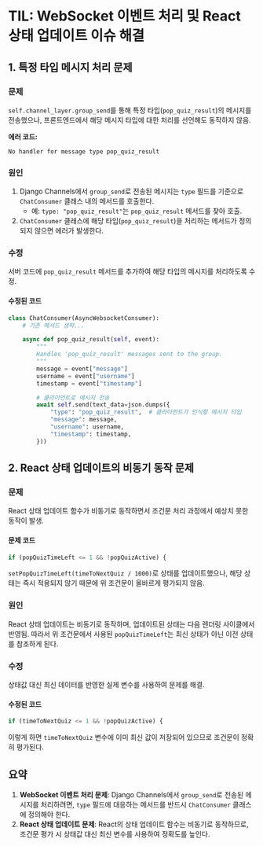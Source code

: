 # TIL: WebSocket 이벤트 처리 및 React 상태 업데이트 이슈 해결

## 1. 특정 타입 메시지 처리 문제
### 문제
`self.channel_layer.group_send`를 통해 특정 타입(`pop_quiz_result`)의 메시지를 전송했으나, 프론트엔드에서 해당 메시지 타입에 대한 처리를 선언해도 동작하지 않음.

**에러 코드:**
```
No handler for message type pop_quiz_result
```

### 원인
1. Django Channels에서 `group_send`로 전송된 메시지는 `type` 필드를 기준으로 `ChatConsumer` 클래스 내의 메서드를 호출한다.
   - 예: `type: "pop_quiz_result"`는 `pop_quiz_result` 메서드를 찾아 호출.
2. `ChatConsumer` 클래스에 해당 타입(`pop_quiz_result`)을 처리하는 메서드가 정의되지 않으면 에러가 발생한다.

### 수정
서버 코드에 `pop_quiz_result` 메서드를 추가하여 해당 타입의 메시지를 처리하도록 수정.

#### 수정된 코드
```python
class ChatConsumer(AsyncWebsocketConsumer):
    # 기존 메서드 생략...

    async def pop_quiz_result(self, event):
        """
        Handles 'pop_quiz_result' messages sent to the group.
        """
        message = event["message"]
        username = event["username"]
        timestamp = event["timestamp"]

        # 클라이언트로 메시지 전송
        await self.send(text_data=json.dumps({
            "type": "pop_quiz_result",  # 클라이언트가 인식할 메시지 타입
            "message": message,
            "username": username,
            "timestamp": timestamp,
        }))
```

## 2. React 상태 업데이트의 비동기 동작 문제
### 문제
React 상태 업데이트 함수가 비동기로 동작하면서 조건문 처리 과정에서 예상치 못한 동작이 발생.

#### 문제 코드
```javascript
if (popQuizTimeLeft <= 1 && !popQuizActive) {
```
`setPopQuizTimeLeft(timeToNextQuiz / 1000)`로 상태를 업데이트했으나, 해당 상태는 즉시 적용되지 않기 때문에 위 조건문이 올바르게 평가되지 않음.

### 원인
React 상태 업데이트는 비동기로 동작하며, 업데이트된 상태는 다음 렌더링 사이클에서 반영됨. 따라서 위 조건문에서 사용된 `popQuizTimeLeft`는 최신 상태가 아닌 이전 상태를 참조하게 된다.

### 수정
상태값 대신 최신 데이터를 반영한 실제 변수를 사용하여 문제를 해결.

#### 수정된 코드
```javascript
if (timeToNextQuiz <= 1 && !popQuizActive) {
```
이렇게 하면 `timeToNextQuiz` 변수에 이미 최신 값이 저장되어 있으므로 조건문이 정확히 평가된다.

## 요약
1. **WebSocket 이벤트 처리 문제**: Django Channels에서 `group_send`로 전송된 메시지를 처리하려면, `type` 필드에 대응하는 메서드를 반드시 `ChatConsumer` 클래스에 정의해야 한다.
2. **React 상태 업데이트 문제**: React의 상태 업데이트 함수는 비동기로 동작하므로, 조건문 평가 시 상태값 대신 최신 변수를 사용하여 정확도를 높인다.

